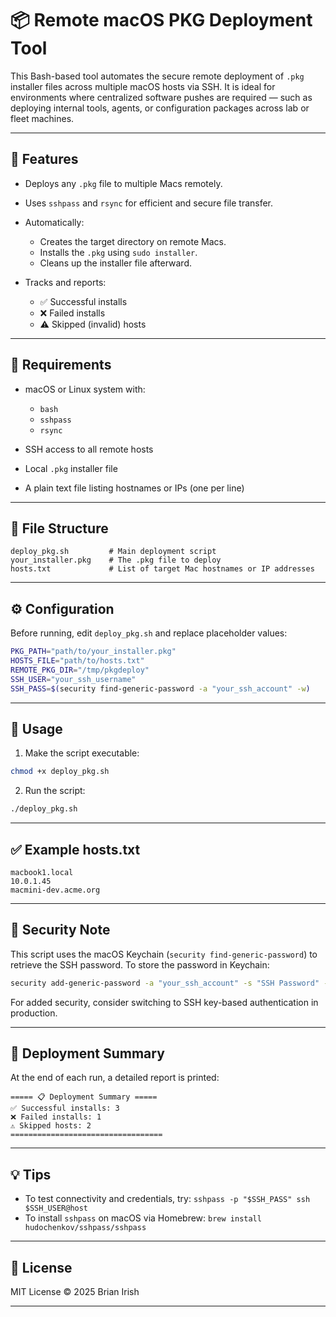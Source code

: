 # 📦 Remote macOS PKG Deployment Tool

This Bash-based tool automates the secure remote deployment of `.pkg` installer files across multiple macOS hosts via SSH. It is ideal for environments where centralized software pushes are required — such as deploying internal tools, agents, or configuration packages across lab or fleet machines.

---

## 🔧 Features

* Deploys any `.pkg` file to multiple Macs remotely.
* Uses `sshpass` and `rsync` for efficient and secure file transfer.
* Automatically:

  * Creates the target directory on remote Macs.
  * Installs the `.pkg` using `sudo installer`.
  * Cleans up the installer file afterward.
* Tracks and reports:

  * ✅ Successful installs
  * ❌ Failed installs
  * ⚠️ Skipped (invalid) hosts

---

## 🧹 Requirements

* macOS or Linux system with:

  * `bash`
  * `sshpass`
  * `rsync`
* SSH access to all remote hosts
* Local `.pkg` installer file
* A plain text file listing hostnames or IPs (one per line)

---

## 📂 File Structure

```
deploy_pkg.sh         # Main deployment script
your_installer.pkg    # The .pkg file to deploy
hosts.txt             # List of target Mac hostnames or IP addresses
```

---

## ⚙️ Configuration

Before running, edit `deploy_pkg.sh` and replace placeholder values:

```bash
PKG_PATH="path/to/your_installer.pkg"
HOSTS_FILE="path/to/hosts.txt"
REMOTE_PKG_DIR="/tmp/pkgdeploy"
SSH_USER="your_ssh_username"
SSH_PASS=$(security find-generic-password -a "your_ssh_account" -w)
```

---

## 🚀 Usage

1. Make the script executable:

```bash
chmod +x deploy_pkg.sh
```

2. Run the script:

```bash
./deploy_pkg.sh
```

---

## ✅ Example hosts.txt

```
macbook1.local
10.0.1.45
macmini-dev.acme.org
```

---

## 🔐 Security Note

This script uses the macOS Keychain (`security find-generic-password`) to retrieve the SSH password. To store the password in Keychain:

```bash
security add-generic-password -a "your_ssh_account" -s "SSH Password" -w
```

For added security, consider switching to SSH key-based authentication in production.

---

## 📝 Deployment Summary

At the end of each run, a detailed report is printed:

```
===== 📋 Deployment Summary =====
✅ Successful installs: 3
❌ Failed installs: 1
⚠️ Skipped hosts: 2
==================================
```

---

## 💡 Tips

* To test connectivity and credentials, try:
  `sshpass -p "$SSH_PASS" ssh $SSH_USER@host`
* To install `sshpass` on macOS via Homebrew:
  `brew install hudochenkov/sshpass/sshpass`

---

## 📄 License

MIT License
© 2025 Brian Irish

---
